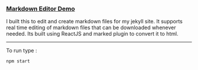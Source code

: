
### [Markdown Editor Demo](http://markdown.amitkolambikar.com)

I built this to edit and create markdown files for my jekyll site. It supports real time editing of markdown files that can be downloaded whenever needed. Its built using ReactJS and marked plugin to convert it to html. 

---

To run type :

	npm start
